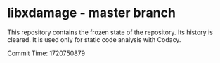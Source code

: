 # libxdamage - master branch

This repository contains the frozen state of the repository.
Its history is cleared. It is used only for static code
analysis with Codacy.

Commit Time: 1720750879